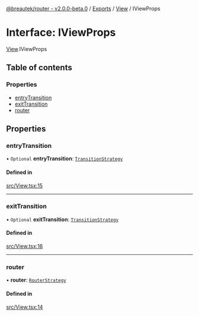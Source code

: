 [@breautek/router - v2.0.0-beta.0](../README.md) / [Exports](../modules.md) / [View](../modules/View.md) / IViewProps

# Interface: IViewProps

[View](../modules/View.md).IViewProps

## Table of contents

### Properties

- [entryTransition](View.IViewProps.md#entrytransition)
- [exitTransition](View.IViewProps.md#exittransition)
- [router](View.IViewProps.md#router)

## Properties

### entryTransition

• `Optional` **entryTransition**: [`TransitionStrategy`](../classes/TransitionStrategy.TransitionStrategy-1.md)

#### Defined in

[src/View.tsx:15](https://github.com/breautek/router/blob/09c6533/src/View.tsx#L15)

___

### exitTransition

• `Optional` **exitTransition**: [`TransitionStrategy`](../classes/TransitionStrategy.TransitionStrategy-1.md)

#### Defined in

[src/View.tsx:16](https://github.com/breautek/router/blob/09c6533/src/View.tsx#L16)

___

### router

• **router**: [`RouterStrategy`](../classes/RouterStrategy.RouterStrategy-1.md)

#### Defined in

[src/View.tsx:14](https://github.com/breautek/router/blob/09c6533/src/View.tsx#L14)
